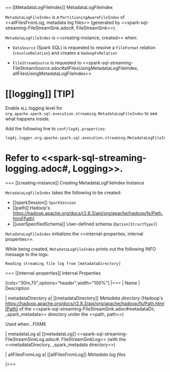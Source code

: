 == [[MetadataLogFileIndex]] MetadataLogFileIndex

`MetadataLogFileIndex` is a `PartitioningAwareFileIndex` of <<allFilesFromLog, metadata log files>> (generated by <<spark-sql-streaming-FileStreamSink.adoc#, FileStreamSink>>).

`MetadataLogFileIndex` is <<creating-instance, created>> when:

* `DataSource` (Spark SQL) is requested to resolve a `FileFormat` relation (`resolveRelation`) and creates a `HadoopFsRelation`

* `FileStreamSource` is requested to <<spark-sql-streaming-FileStreamSource.adoc#allFilesUsingMetadataLogFileIndex, allFilesUsingMetadataLogFileIndex>>

[[logging]]
[TIP]
====
Enable `ALL` logging level for `org.apache.spark.sql.execution.streaming.MetadataLogFileIndex` to see what happens inside.

Add the following line to `conf/log4j.properties`:

```
log4j.logger.org.apache.spark.sql.execution.streaming.MetadataLogFileIndex=ALL
```

Refer to <<spark-sql-streaming-logging.adoc#, Logging>>.
====

=== [[creating-instance]] Creating MetadataLogFileIndex Instance

`MetadataLogFileIndex` takes the following to be created:

* [[sparkSession]] `SparkSession`
* [[path]] Hadoop's https://hadoop.apache.org/docs/r2.8.3/api/org/apache/hadoop/fs/Path.html[Path]
* [[userSpecifiedSchema]] User-defined schema (`Option[StructType]`)

`MetadataLogFileIndex` initializes the <<internal-properties, internal properties>>.

While being created, `MetadataLogFileIndex` prints out the following INFO message to the logs:

```
Reading streaming file log from [metadataDirectory]
```

=== [[internal-properties]] Internal Properties

[cols="30m,70",options="header",width="100%"]
|===
| Name
| Description

| metadataDirectory
a| [[metadataDirectory]] *Metadata directory* (Hadoop's https://hadoop.apache.org/docs/r2.8.3/api/org/apache/hadoop/fs/Path.html[Path] of the <<spark-sql-streaming-FileStreamSink.adoc#metadataDir, _spark_metadata>> directory under the <<path, path>>)

Used when...FIXME

| metadataLog
a| [[metadataLog]] <<spark-sql-streaming-FileStreamSinkLog.adoc#, FileStreamSinkLog>> (with the <<metadataDirectory, _spark_metadata directory>>)

| allFilesFromLog
a| [[allFilesFromLog]] *Metadata log files*

|===
